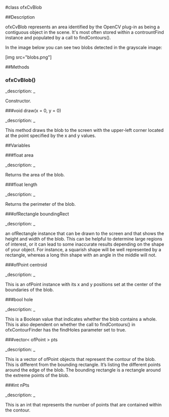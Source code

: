 #class ofxCvBlob


##Description


ofxCvBlob represents an area identified by the OpenCV plug-in as being a contiguous object in the scene. It's most often stored within a contrountFind instance and populated by a call to findContours().

In the image below you can see two blobs detected in the grayscale image:

[img src="blobs.png"]





##Methods



### ofxCvBlob()

<!--
_syntax: ofxCvBlob()_
_name: ofxCvBlob_
_returns: _
_returns_description: _
_parameters: _
_access: public_
_version_started: 007_
_version_deprecated: _
_summary: _
_constant: False_
_static: no_
_visible: True_
_advanced: False_
-->

_description: _




Constructor.









<!----------------------------------------------------------------------------->

###void draw(x = 0, y = 0)

<!--
_syntax: draw(x = 0, y = 0)_
_name: draw_
_returns: void_
_returns_description: _
_parameters: float x=0, float y=0_
_access: public_
_version_started: 007_
_version_deprecated: _
_summary: _
_constant: False_
_static: no_
_visible: True_
_advanced: False_
-->

_description: _




This method draws the blob to the screen with the upper-left corner located at the point specified by the x and y values.









<!----------------------------------------------------------------------------->

##Variables



###float area

<!--
_name: area_
_type: float_
_access: public_
_version_started: 007_
_version_deprecated: _
_summary: _
_visible: True_
_constant: True_
_advanced: False_
-->

_description: _




Returns the area of the blob.









<!----------------------------------------------------------------------------->

###float length

<!--
_name: length_
_type: float_
_access: public_
_version_started: 007_
_version_deprecated: _
_summary: _
_visible: True_
_constant: True_
_advanced: False_
-->

_description: _






Returns the perimeter of the blob.







<!----------------------------------------------------------------------------->

###ofRectangle boundingRect

<!--
_name: boundingRect_
_type: ofRectangle_
_access: public_
_version_started: 007_
_version_deprecated: _
_summary: _
_visible: True_
_constant: True_
_advanced: False_
-->

_description: _




an ofRectangle instance that can be drawn to the screen and that shows the height and width of the blob. This can be helpful to determine large regions of interest, or it can lead to some inaccurate results depending on the shape of your object. For instance, a squarish shape will be well represented by a rectangle, whereas a long thin shape with an angle in the middle will not.









<!----------------------------------------------------------------------------->

###ofPoint centroid

<!--
_name: centroid_
_type: ofPoint_
_access: public_
_version_started: 007_
_version_deprecated: _
_summary: _
_visible: True_
_constant: True_
_advanced: False_
-->

_description: _


This is an ofPoint instance with its x and y positions set at the center of the boundaries of the blob.











<!----------------------------------------------------------------------------->

###bool hole

<!--
_name: hole_
_type: bool_
_access: public_
_version_started: 007_
_version_deprecated: _
_summary: _
_visible: True_
_constant: True_
_advanced: False_
-->

_description: _


This is a Boolean value that indicates whether the blob contains a whole. This is also dependent on whether the call to findContours() in ofxContourFinder has the findHoles parameter set to true.











<!----------------------------------------------------------------------------->

###vector< ofPoint > pts

<!--
_name: pts_
_type: vector< ofPoint >_
_access: public_
_version_started: 007_
_version_deprecated: _
_summary: _
_visible: True_
_constant: True_
_advanced: False_
-->

_description: _






This is a vector of ofPoint objects that represent the contour of the blob. This is different from the bounding rectangle. It’s listing the different points around the edge of the blob. The bounding rectangle is a rectangle around the extreme points of the blob.







<!----------------------------------------------------------------------------->

###int nPts

<!--
_name: nPts_
_type: int_
_access: public_
_version_started: 007_
_version_deprecated: _
_summary: _
_visible: True_
_constant: True_
_advanced: False_
-->

_description: _







This is an int that represents the number of points that are contained within the contour.






<!----------------------------------------------------------------------------->

